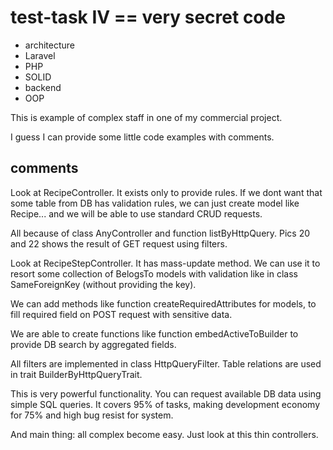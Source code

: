 # test-task IV == very secret code

- architecture
- Laravel
- PHP
- SOLID
- backend
- OOP

This is example of complex staff in one of my commercial project.

I guess I can provide some little code examples with comments.

## comments

Look at RecipeController. It exists only to provide rules. If we dont want that some table from DB has validation rules, we can just create model like Recipe... and we will be able to use standard CRUD requests.

All because of class AnyController and function listByHttpQuery. Pics 20 and 22 shows the result of GET request using filters.

Look at RecipeStepController. It has mass-update method. We can use it to resort some collection of BelogsTo models with validation like in class SameForeignKey (without providing the key).

We can add methods like function createRequiredAttributes for models, to fill required field on POST request with sensitive data.

We are able to create functions like function embedActiveToBuilder to provide DB search by aggregated fields.

All filters are implemented in class HttpQueryFilter. Table relations are used in trait BuilderByHttpQueryTrait.

This is very powerful functionality. You can request available DB data using simple SQL queries. It covers 95% of tasks, making development economy for 75% and high bug resist for system.

And main thing: all complex become easy. Just look at this thin controllers.

